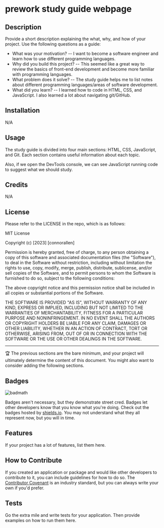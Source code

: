 # prework study guide webpage

## Description

Provide a short description explaining the what, why, and how of your project. Use the following questions as a guide:

- What was your motivation? -- I want to become a software engineer and learn how to use different programming languages.
- Why did you build this project? -- This seemed like a great way to review the basics of front-end development and become more familiar with programming languages.
- What problem does it solve? -- The study guide helps me to list notes about different programming languages/areas of software development.
- What did you learn? -- I learned how to code in HTML, CSS, and JavaScript. I also learned a lot about navigating git/GitHub.


## Installation

N/A

## Usage

The study guide is divided into four main sections: HTML, CSS, JavaScript, and Git. Each section contains useful information about each topic.

Also, if we open the DevTools console, we can see JavaScript running code to suggest what we should study.

## Credits

N/A

## License

Please refer to the LICENSE in the repo, which is as follows:

MIT License

Copyright (c) [2023] [connorallen]

Permission is hereby granted, free of charge, to any person obtaining a copy
of this software and associated documentation files (the "Software"), to deal
in the Software without restriction, including without limitation the rights
to use, copy, modify, merge, publish, distribute, sublicense, and/or sell
copies of the Software, and to permit persons to whom the Software is
furnished to do so, subject to the following conditions:

The above copyright notice and this permission notice shall be included in all
copies or substantial portions of the Software.

THE SOFTWARE IS PROVIDED "AS IS", WITHOUT WARRANTY OF ANY KIND, EXPRESS OR
IMPLIED, INCLUDING BUT NOT LIMITED TO THE WARRANTIES OF MERCHANTABILITY,
FITNESS FOR A PARTICULAR PURPOSE AND NONINFRINGEMENT. IN NO EVENT SHALL THE
AUTHORS OR COPYRIGHT HOLDERS BE LIABLE FOR ANY CLAIM, DAMAGES OR OTHER
LIABILITY, WHETHER IN AN ACTION OF CONTRACT, TORT OR OTHERWISE, ARISING FROM,
OUT OF OR IN CONNECTION WITH THE SOFTWARE OR THE USE OR OTHER DEALINGS IN THE
SOFTWARE.

---

🏆 The previous sections are the bare minimum, and your project will ultimately determine the content of this document. You might also want to consider adding the following sections.

## Badges

![badmath](https://img.shields.io/github/languages/top/nielsenjared/badmath)

Badges aren't necessary, but they demonstrate street cred. Badges let other developers know that you know what you're doing. Check out the badges hosted by [shields.io](https://shields.io/). You may not understand what they all represent now, but you will in time.

## Features

If your project has a lot of features, list them here.

## How to Contribute

If you created an application or package and would like other developers to contribute to it, you can include guidelines for how to do so. The [Contributor Covenant](https://www.contributor-covenant.org/) is an industry standard, but you can always write your own if you'd prefer.

## Tests

Go the extra mile and write tests for your application. Then provide examples on how to run them here.

